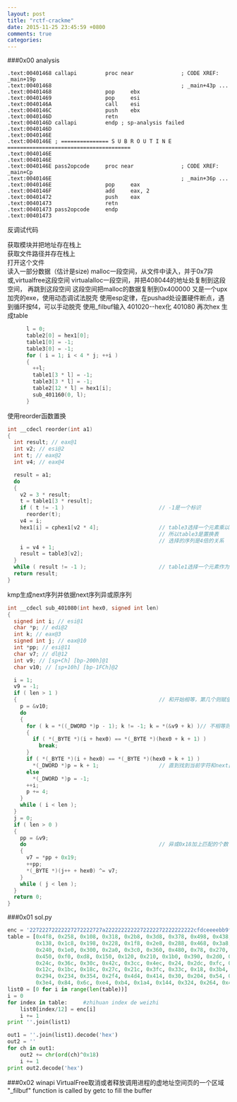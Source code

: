 ```yaml
---
layout: post
title: "rctf-crackme"
date: 2015-11-25 23:45:59 +0800
comments: true
categories: 
---
```



###0x00 analysis


    .text:00401468 callapi         proc near               ; CODE XREF: _main+19p
    .text:00401468                                         ; _main+43p ...
    .text:00401468                 pop     ebx
    .text:00401469                 pop     esi
    .text:0040146A                 call    esi
    .text:0040146C                 push    ebx
    .text:0040146D                 retn
    .text:0040146D callapi         endp ; sp-analysis failed
    .text:0040146D
    .text:0040146E
    .text:0040146E ; =============== S U B R O U T I N E =======================================
    .text:0040146E
    .text:0040146E
    .text:0040146E pass2opcode     proc near               ; CODE XREF: _main+Cp
    .text:0040146E                                         ; _main+36p ...
    .text:0040146E                 pop     eax
    .text:0040146F                 add     eax, 2
    .text:00401472                 push    eax
    .text:00401473                 retn
    .text:00401473 pass2opcode     endp
    .text:00401473

反调试代码

获取模块并把地址存在栈上  
获取文件路径并存在栈上  
打开这个文件  
读入一部分数据（估计是size)
malloc一段空间，从文件中读入，并于0x7异或,virtualfree这段空间
virtualalloc一段空间，并把408044的地址处复制到这段空间，
再跳到这段空间
这段空间把malloc的数据复制到0x400000
又是一个upx加壳的exe，使用动态调试法脱壳
使用esp定律，在pushad处设置硬件断点，遇到循环按f4，可以手动脱壳
使用_filbuf输入
401020--hex化
401080
再次hex
生成table

``` C
      l = 0;
      table2[0] = hex1[0];
      table1[0] = -1;
      table3[0] = -1;
      for ( i = 1; i < 4 * j; ++i )                
      {
        ++l;
        table1[3 * l] = -1;
        table3[3 * l] = -1;
        table2[12 * l] = hex1[i];
        sub_401160(0, l);
      }
```

使用reorder函数置换

``` C
int __cdecl reorder(int a1)
{
  int result; // eax@1
  int v2; // esi@2
  int t; // eax@2
  int v4; // eax@4

  result = a1;
  do
  {
    v2 = 3 * result;
    t = table1[3 * result];
    if ( t != -1 )                              // -1是一个标识
      reorder(t);
    v4 = i;
    hex1[i] = cphex1[v2 * 4];                   // table3选择一个元素乘以4作为要置换的index，
                                                // 所以table3是置换表
                                                // 选择的序列是4倍的关系
    i = v4 + 1;
    result = table3[v2];
  }
  while ( result != -1 );                       // table1选择一个元素作为是否结束递归的条件
  return result;
} 
``` 

kmp生成next序列并依据next序列异或原序列
```C
int __cdecl sub_401080(int hex0, signed int len)
{
  signed int i; // esi@1
  char *p; // edi@2
  int k; // eax@3
  signed int j; // eax@10
  int *pp; // esi@11
  char v7; // dl@12
  int v9; // [sp+Ch] [bp-200h]@1
  char v10; // [sp+10h] [bp-1FCh]@2

  i = 1;
  v9 = -1;
  if ( len > 1 )
  {                                             // 和开始相等，第几个则赋值几-1
    p = &v10;
    do
    {
      for ( k = *((_DWORD *)p - 1); k != -1; k = *(&v9 + k) )// 不相等则回溯到前面相等的地方
      {
        if ( *(_BYTE *)(i + hex0) == *(_BYTE *)(hex0 + k + 1) )
          break;
      }
      if ( *(_BYTE *)(i + hex0) == *(_BYTE *)(hex0 + k + 1) )
        *(_DWORD *)p = k + 1;                   // 直到找到当前字符和next[l]相等，赋值next[l]=l+1,否则赋值-1
      else
        *(_DWORD *)p = -1;
      ++i;
      p += 4;
    }
    while ( i < len );
  }
  j = 0;
  if ( len > 0 )
  {
    pp = &v9;
    do                                          // 异或0x18加上匹配的个数
    {
      v7 = *pp + 0x19;
      ++pp;
      *(_BYTE *)(j++ + hex0) ^= v7;
    }
    while ( j < len );
  }
  return 0;
}
```
###0x01 sol.py
``` python
enc = '22722272222227272222727a2222222222272222272222222222cfdceeeebb9fdbcdbbedfdede7ce9bebe0bb1e2ceab9e2bbbdecf9d8'
table = [0x4f8, 0x258, 0x108, 0x318, 0x2b8, 0x3d8, 0x378, 0x498, 0x438, 0x60, 0x348, 0x168, 0x4c8, 0x408,
         0x138, 0x1c8, 0x198, 0x228, 0x1f8, 0x2e8, 0x288, 0x468, 0x3a8, 0xc, 0x420, 0x180, 0x4e0, 0x90,
         0x240, 0x1e0, 0x300, 0x2a0, 0x3c0, 0x360, 0x480, 0x78, 0x270, 0xc0, 0x3f0, 0x330, 0x4b0, 0xa8,
         0x450, 0xf0, 0xd8, 0x150, 0x120, 0x210, 0x1b0, 0x390, 0x2d0, 0x0, 0x48c, 0x1ec, 0x9c, 0x2ac,
         0x24c, 0x36c, 0x30c, 0x42c, 0x3cc, 0x4ec, 0x24, 0x2dc, 0xfc, 0x45c, 0x39c, 0xcc, 0x4bc, 0x15c,
         0x12c, 0x1bc, 0x18c, 0x27c, 0x21c, 0x3fc, 0x33c, 0x18, 0x3b4, 0x114, 0x474, 0x3c, 0x1d4, 0x174,
         0x294, 0x234, 0x354, 0x2f4, 0x4d4, 0x414, 0x30, 0x204, 0x54, 0x384, 0x2c4, 0x504, 0x444, 0x48,
         0x3e4, 0x84, 0x6c, 0xe4, 0xb4, 0x1a4, 0x144, 0x324, 0x264, 0x4a4]
list0 = [0 for i in range(len(table))]
i = 0
for index in table:		#zhihuan index de weizhi
	list0[index/12] = enc[i]
	i += 1
print ''.join(list1)

out1 = ''.join(list1).decode('hex')
out2 = ''
for ch in out1:
	out2 += chr(ord(ch)^0x18)
	i += 1
print out2.decode('hex')
```


###0x02 winapi
VirtualFree取消或者释放调用进程的虚地址空间页的一个区域   
"_filbuf" function is called by getc to fill the buffer

